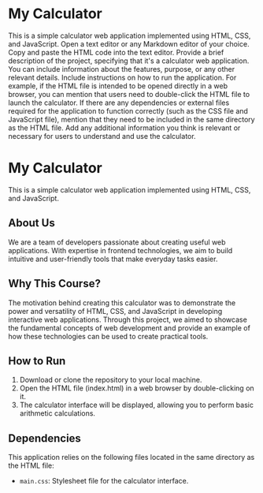 # My Calculator
This is a simple calculator web application implemented using HTML, CSS, and JavaScript.
Open a text editor or any Markdown editor of your choice.
Copy and paste the HTML code into the text editor.
Provide a brief description of the project, specifying that it's a calculator web application. You can include information about the features, purpose, or any other relevant details.
Include instructions on how to run the application. For example, if the HTML file is intended to be opened directly in a web browser, you can mention that users need to double-click the HTML file to launch the calculator.
If there are any dependencies or external files required for the application to function correctly (such as the CSS file and JavaScript file), mention that they need to be included in the same directory as the HTML file.
Add any additional information you think is relevant or necessary for users to understand and use the calculator.
# My Calculator

This is a simple calculator web application implemented using HTML, CSS, and JavaScript.

## About Us

We are a team of developers passionate about creating useful web applications. With expertise in frontend technologies, we aim to build intuitive and user-friendly tools that make everyday tasks easier.

## Why This Course?

The motivation behind creating this calculator was to demonstrate the power and versatility of HTML, CSS, and JavaScript in developing interactive web applications. Through this project, we aimed to showcase the fundamental concepts of web development and provide an example of how these technologies can be used to create practical tools.

## How to Run

1. Download or clone the repository to your local machine.
2. Open the HTML file (index.html) in a web browser by double-clicking on it.
3. The calculator interface will be displayed, allowing you to perform basic arithmetic calculations.

## Dependencies

This application relies on the following files located in the same directory as the HTML file:
- `main.css`: Stylesheet file for the calculator interface.

